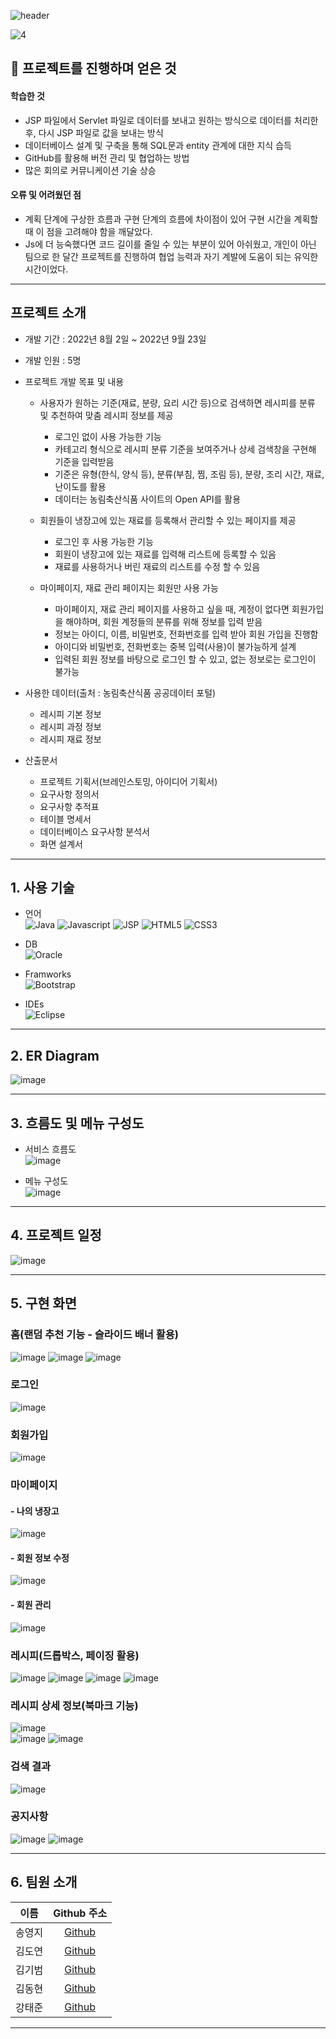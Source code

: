 ![header](https://capsule-render.vercel.app/api?type=transparent&height=100&text=나의%20역할%20:%20Java,%20DB&fontColor=0055ff&fontSize=50)
<!-- 나의 역할을 바로바로 띄워서 먼저 부각시켜 보여준 후 프로젝트 소개로 넘겨라 -->
![4](https://user-images.githubusercontent.com/89984853/207269407-2b9269d7-9351-46fb-ba7b-a0e6344ece91.jpg)

<!-- ### 1. Java와 JDBC를 활용해 웹 서비스의 백엔드 기능 구현
- 아이디 세션 유무에 따라 보이는 화면 변경
- 회원가입, 로그인 기능
- 레시피 분류[대분류]
- 페이징 작업(페이지 번호)
- 검색 기능 및 검색 결과
- 메인페이지(슬라이드 배너[랜덤 추천], 레시피 게시판)
- 사이드바 드롭박스

### 2. DB 설계 및 구축, 데이터 수집 및 전처리
- 테이블 설계 및 구축
- 농림축산식품 공공데이터 포털에서 데이터 수집
- 수집한 데이터를 웹페이지에 활용할 수 있도록 전처리  --> 

## 📜 프로젝트를 진행하며 얻은 것
#### 학습한 것
  - JSP 파일에서 Servlet 파일로 데이터를 보내고 원하는 방식으로 데이터를 처리한 후, 다시 JSP 파일로 값을 보내는 방식
  - 데이터베이스 설계 및 구축을 통해 SQL문과 entity 관계에 대한 지식 습득
  - GitHub를 활용해 버전 관리 및 협업하는 방법
  - 많은 회의로 커뮤니케이션 기술 상승

#### 오류 및 어려웠던 점
<!--  - 처음 계획하며 선택했던 html 템플릿과 백엔드 기능이 충돌했던 일이 있다. 3시간 가량 수정 방법을 찾아보다가 템플릿 요소 대부분을 수정해야 진행이 가능해서 팀 회의를 통해 템플릿을 수정했다.  -->
  - 계획 단계에 구상한 흐름과 구현 단계의 흐름에 차이점이 있어 구현 시간을 계획할 때 이 점을 고려해야 함을 깨달았다.
  - Js에 더 능숙했다면 코드 길이를 줄일 수 있는 부분이 있어 아쉬웠고, 개인이 아닌 팀으로 한 달간 프로젝트를 진행하여 협업 능력과 자기 계발에 도움이 되는 유익한 시간이었다.
---

## 프로젝트 소개
- 개발 기간 : 2022년 8월 2일 ~ 2022년 9월 23일
- 개발 인원 : 5명
- 프로젝트 개발 목표 및 내용
  - 사용자가 원하는 기준(재료, 분량, 요리 시간 등)으로 검색하면 레시피를 분류 및 추천하여 맞춤 레시피 정보를 제공   
    - 로그인 없이 사용 가능한 기능   
    - 카테고리 형식으로 레시피 분류 기준을 보여주거나 상세 검색창을 구현해 기준을 입력받음   
    - 기준은 유형(한식, 양식 등), 분류(부침, 찜, 조림 등), 분량, 조리 시간, 재료, 난이도를 활용   
    - 데이터는 농림축산식품 사이트의 Open API를 활용   

  - 회원들이 냉장고에 있는 재료를 등록해서 관리할 수 있는 페이지를 제공   
    - 로그인 후 사용 가능한 기능   
    - 회원이 냉장고에 있는 재료를 입력해 리스트에 등록할 수 있음   
    - 재료를 사용하거나 버린 재료의 리스트를 수정 할 수 있음   

  - 마이페이지, 재료 관리 페이지는 회원만 사용 가능   
    - 마이페이지, 재료 관리 페이지를 사용하고 싶을 때, 계정이 없다면 회원가입을 해야하며, 회원 계정들의 분류를 위해 정보를 입력 받음   
    - 정보는 아이디,  이름, 비밀번호, 전화번호를 입력 받아 회원 가입을 진행함
    - 아이디와 비밀번호, 전화번호는 중복 입력(사용)이 불가능하게 설계   
    - 입력된 회원 정보를 바탕으로 로그인 할 수 있고, 없는 정보로는 로그인이 불가능   

- 사용한 데이터(출처 : 농림축산식품 공공데이터 포털)
  - 레시피 기본 정보
  - 레시피 과정 정보
  - 레시피 재료 정보

- 산출문서   
  - 프로젝트 기획서(브레인스토밍, 아이디어 기획서)
  - 요구사항 정의서
  - 요구사항 추적표
  - 테이블 명세서
  - 데이터베이스 요구사항 분석서
  - 화면 설계서

---

## 1. 사용 기술
- 언어   
![Java](https://img.shields.io/badge/JAVA-007396?style=for-the-badge&logo=java&logoColor=white)
![Javascript](https://img.shields.io/badge/javascript-%23323330.svg?style=for-the-badge&logo=javascript&logoColor=%23F7DF1E)
![JSP](https://img.shields.io/badge/JSP-%2300599C.svg?style=for-the-badge&logoColor=white)
![HTML5](https://img.shields.io/badge/html5-%23E34F26.svg?style=for-the-badge&logo=html5&logoColor=white)
![CSS3](https://img.shields.io/badge/css3-%231572B6.svg?style=for-the-badge&logo=css3&logoColor=white)

- DB   
![Oracle](https://img.shields.io/badge/oracle-F80000?style=for-the-badge&logo=oracle&logoColor=white)

- Framworks   
![Bootstrap](https://img.shields.io/badge/bootstrap-%23563D7C.svg?style=for-the-badge&logo=bootstrap&logoColor=white)

- IDEs   
![Eclipse](https://img.shields.io/badge/Eclipse-FE7A16.svg?style=for-the-badge&logo=Eclipse&logoColor=white)

---

## 2. ER Diagram
![image](https://user-images.githubusercontent.com/89984853/198649694-9e975d06-8599-4fbc-8626-c9435d02f490.png)

---

## 3. 흐름도 및 메뉴 구성도
- 서비스 흐름도   
![image](https://user-images.githubusercontent.com/89984853/198645290-2fe5f29b-7eba-4f67-81bb-72be47fb57eb.png)   

- 메뉴 구성도   
![image](https://user-images.githubusercontent.com/89984853/198645738-cd9c4823-e3c6-4cbc-971c-c870bcc8519e.png)   

---

## 4. 프로젝트 일정
![image](https://user-images.githubusercontent.com/89984853/198654840-1af0df68-a262-4d93-82a4-ae77b238908f.png)

---

## 5. 구현 화면
### 홈(랜덤 추천 기능 - 슬라이드 배너 활용)   
![image](https://user-images.githubusercontent.com/89984853/199217082-c2264511-dbbe-472d-87b1-e2114002a903.png)
![image](https://user-images.githubusercontent.com/89984853/199217162-aa6075dd-6641-4034-b96c-47b3f3af9640.png)
![image](https://user-images.githubusercontent.com/89984853/199217215-b8e044fd-5ab5-420a-8a6d-0349684a69ab.png)   



### 로그인   
![image](https://user-images.githubusercontent.com/89984853/199217647-d7664433-374e-4d78-9fa0-326c5908abdf.png)   



### 회원가입   
![image](https://user-images.githubusercontent.com/89984853/199217612-607d4450-9658-4ccc-899e-0768f409a375.png)   



### 마이페이지   
  #### - 나의 냉장고   
  ![image](https://user-images.githubusercontent.com/89984853/199221393-281980a3-3be1-4eaa-be8f-cf97b6cdab94.png)   
  
  
  #### - 회원 정보 수정  
  ![image](https://user-images.githubusercontent.com/89984853/199222442-4be45918-6551-4994-a5c5-ee3aed911c6d.png)   

  
  #### - 회원 관리   
  ![image](https://user-images.githubusercontent.com/89984853/199862189-c60eedee-9e64-4936-8431-098d2ad6960b.png)   



### 레시피(드롭박스, 페이징 활용)   
![image](https://user-images.githubusercontent.com/89984853/199217870-5629db06-18a0-4797-9d7f-0b1af237cc29.png)
![image](https://user-images.githubusercontent.com/89984853/199217922-efc37b3d-193d-484c-95fe-77103431a547.png)
![image](https://user-images.githubusercontent.com/89984853/199217945-96cb5080-3615-460f-a760-350f0482a0a2.png)
![image](https://user-images.githubusercontent.com/89984853/199218027-86a42244-c71e-4b9a-8f30-7ab8277f6fcc.png)    



### 레시피 상세 정보(북마크 기능)
![image](https://user-images.githubusercontent.com/89984853/199219715-35947cbb-faf2-41af-94b0-900d577c10b9.png)   
![image](https://user-images.githubusercontent.com/89984853/199221106-461d98c3-0c89-4a50-9669-a379b8dc520c.png)
![image](https://user-images.githubusercontent.com/89984853/199222293-c1f43839-ec63-4b3f-9a4f-fd263f0a6f7e.png)    



### 검색 결과   
![image](https://user-images.githubusercontent.com/89984853/199219554-2c567b5e-36b3-407c-9928-bdc24d0420a9.png)      



### 공지사항   
![image](https://user-images.githubusercontent.com/89984853/199224938-41edc17e-cdd5-4ced-a130-5d9f9d29077c.png)
![image](https://user-images.githubusercontent.com/89984853/199224962-9bd01d65-4b4a-48df-bbc3-5be636088719.png)   


---

## 6. 팀원 소개
|  이름  | Github 주소 |
| :----: | :-----------: |
| 송영지 | [Github](https://github.com/icecandywell) |
| 김도연 | [Github](https://github.com/kdn00) |
| 김기범 | [Github](https://github.com/colaage23) |
| 김동현 | [Github](https://github.com/JamesKimberly) |
| 강태준 | [Github](https://github.com/xowns123)  |

---



